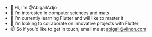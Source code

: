 - 👋 Hi, I’m @AbigailAdjo
- 👀 I’m interested in computer sciences and mats
- 🌱 I’m currently learning Flutter and will like to master it
- 💞️ I’m looking to collaborate on innovative projects with Flutter
- 📫 So if you'd like to get in touch, email me at abigail@viinon.com

<!---
AbigailAdjo/AbigailAdjo is a ✨ special ✨ repository because its `README.md` (this file) appears on your GitHub profile.
You can click the Preview link to take a look at your changes.
--->
